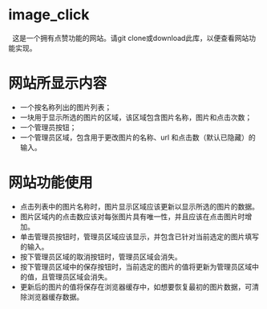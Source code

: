 # image_click
   这是一个拥有点赞功能的网站。请git clone或download此库，以便查看网站功能实现。
# 网站所显示内容
* 一个按名称列出的图片列表；
* 一块用于显示所选的图片的区域，该区域包含图片名称，图片和点击次数；
* 一个管理员按钮；
* 一个管理员区域，包含用于更改图片的名称、url 和点击数（默认已隐藏）的输入。
# 网站功能使用
* 点击列表中的图片名称时，图片显示区域应该更新以显示所选的图片的数据。
* 图片区域内的点击数应该对每张图片具有唯一性，并且应该在点击图片时增加。
* 单击管理员按钮时，管理员区域应该显示，并包含已针对当前选定的图片填写的输入。
* 按下管理员区域的取消按钮时，管理员区域会消失。
* 按下管理员区域中的保存按钮时，当前选定的图片的值将更新为管理员区域中的值，且管理员区域会消失。
* 更新后的图片的值将保存在浏览器缓存中，如想要恢复最初的图片数据，可清除浏览器缓存数据。

